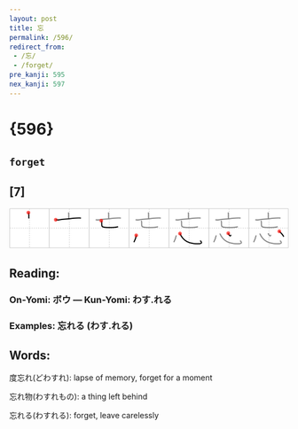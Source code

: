 ```yaml
---
layout: post
title: 忘
permalink: /596/
redirect_from:
 - /忘/
 - /forget/
pre_kanji: 595
nex_kanji: 597
---
```


# {596}

## `forget`

## [7]

<div class="stroke"><img src="../images/E5BF98.png" /></div>

## Reading:

### On-Yomi: ボウ &mdash; Kun-Yomi: わす.れる

### Examples: 忘れる (わす.れる)

## Words:

度忘れ(どわすれ): lapse of memory, forget for a moment

忘れ物(わすれもの): a thing left behind

忘れる(わすれる): forget, leave carelessly
